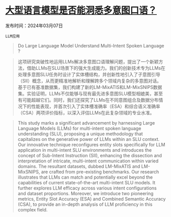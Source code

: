 # [大型语言模型是否能洞悉多意图口语？](https://arxiv.org/abs/2403.04481)

发布时间：2024年03月07日

`LLM应用`

> Do Large Language Model Understand Multi-Intent Spoken Language ?

> 这项研究突破性地运用LLMs解决多意图口语理解问题，提出了一个新颖方法，借助LLMs在SLU场景下的强大生成能力。我们的创新技术专为LLMs在处理多意图SLU任务时设计了实体槽结构，并创新性地引入了子意图引导（SII）概念，从而更精准地解析和理解跨多个领域内复杂的多意图对话。基于已有基准数据集，我们构建了新的LM-MixATIS和LM-MixSNIPS数据集。实验证明，LLMs不仅能够与现有最先进多意图SLU模型相媲美，甚至有可能超越它们。同时，我们还探究了LLMs在不同意图组合及数据分布情况下的性能表现，并首次引入了实体槽准确率（ESA）和综合语义准确率（CSA）两项评价指标，以深入评估LLMs在此复杂领域的专业水准。

> This study marks a significant advancement by harnessing Large Language Models (LLMs) for multi-intent spoken language understanding (SLU), proposing a unique methodology that capitalizes on the generative power of LLMs within an SLU context. Our innovative technique reconfigures entity slots specifically for LLM application in multi-intent SLU environments and introduces the concept of Sub-Intent Instruction (SII), enhancing the dissection and interpretation of intricate, multi-intent communication within varied domains. The resultant datasets, dubbed LM-MixATIS and LM-MixSNIPS, are crafted from pre-existing benchmarks. Our research illustrates that LLMs can match and potentially excel beyond the capabilities of current state-of-the-art multi-intent SLU models. It further explores LLM efficacy across various intent configurations and dataset proportions. Moreover, we introduce two pioneering metrics, Entity Slot Accuracy (ESA) and Combined Semantic Accuracy (CSA), to provide an in-depth analysis of LLM proficiency in this complex field.